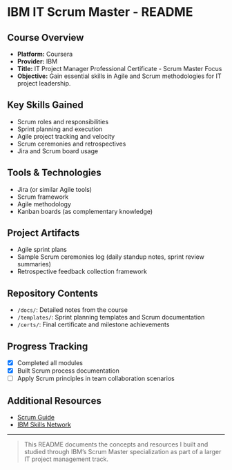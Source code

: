 # IBM IT Scrum Master - README

##  Course Overview

* **Platform:** Coursera
* **Provider:** IBM
* **Title:** IT Project Manager Professional Certificate - Scrum Master Focus
* **Objective:** Gain essential skills in Agile and Scrum methodologies for IT project leadership.

##  Key Skills Gained

* Scrum roles and responsibilities
* Sprint planning and execution
* Agile project tracking and velocity
* Scrum ceremonies and retrospectives
* Jira and Scrum board usage

##  Tools & Technologies

* Jira (or similar Agile tools)
* Scrum framework
* Agile methodology
* Kanban boards (as complementary knowledge)

##  Project Artifacts

* Agile sprint plans
* Sample Scrum ceremonies log (daily standup notes, sprint review summaries)
* Retrospective feedback collection framework

##  Repository Contents

* `/docs/`: Detailed notes from the course
* `/templates/`: Sprint planning templates and Scrum documentation
* `/certs/`: Final certificate and milestone achievements

##  Progress Tracking

* [x] Completed all modules
* [x] Built Scrum process documentation
* [ ] Apply Scrum principles in team collaboration scenarios

##  Additional Resources

* [Scrum Guide](https://scrumguides.org)
* [IBM Skills Network](https://skills.network)

---

> This README documents the concepts and resources I built and studied through IBM’s Scrum Master specialization as part of a larger IT project management track.
